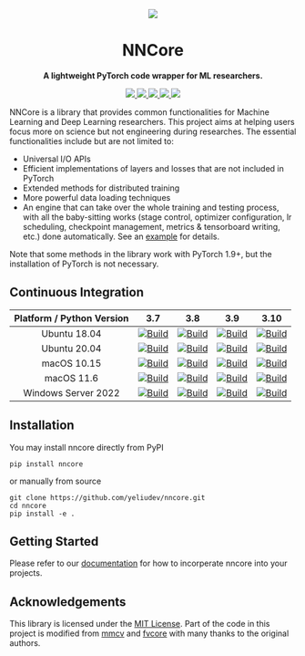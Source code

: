 <p align="center">
  <img src="https://raw.githubusercontent.com/yeliudev/nncore/main/.github/nncore-logo.svg">
</p>

<h1 align="center">NNCore</h1>

<p align="center">
  <strong>A lightweight PyTorch code wrapper for ML researchers.</strong>
</p>

<p align="center">
  <a href="https://pypi.org/project/nncore">
    <img src="https://badgen.net/pypi/v/nncore?label=PyPI&icon=pypi&cache=300">
  </a>
  <a href="https://pypistats.org/packages/nncore">
    <img src="https://badgen.net/runkit/yeliudev/pypi-downloads/nncore/month?cache=300">
  </a>
  <a href="https://github.com/yeliudev/nncore/blob/main/LICENSE">
    <img src="https://badgen.net/github/license/yeliudev/nncore?label=License&cache=300">
  </a>
  <a href="https://coveralls.io/github/yeliudev/nncore?branch=main">
    <img src="https://badgen.net/coveralls/c/github/yeliudev/nncore/main?label=Coverage&cache=300">
  </a>
  <a href="https://www.codacy.com/gh/yeliudev/nncore/dashboard?utm_source=github.com&amp;utm_medium=referral&amp;utm_content=yeliudev/nncore&amp;utm_campaign=Badge_Grade">
    <img src="https://badgen.net/codacy/grade/93d963e3247e43eb86d282cffacf0125?label=Code%20Quality&icon=codacy&cache=300">
  </a>
</p>

NNCore is a library that provides common functionalities for Machine Learning and Deep Learning researchers. This project aims at helping users focus more on science but not engineering during researches. The essential functionalities include but are not limited to:

- Universal I/O APIs
- Efficient implementations of layers and losses that are not included in PyTorch
- Extended methods for distributed training
- More powerful data loading techniques
- An engine that can take over the whole training and testing process, with all the baby-sitting works (stage control, optimizer configuration, lr scheduling, checkpoint management, metrics & tensorboard writing, etc.) done automatically. See an [example](https://github.com/yeliudev/nncore/blob/main/examples/mnist.py) for details.

Note that some methods in the library work with PyTorch 1.9+, but the installation of PyTorch is not necessary.

## Continuous Integration

| Platform / Python Version | 3.7 | 3.8 | 3.9 | 3.10 |
| :-: | :-: | :-: | :-: | :-: |
| Ubuntu 18.04 | [![Build](https://badgen.net/runkit/yeliudev/nncore-badge/0?icon=github&cache=300)][link] | [![Build](https://badgen.net/runkit/yeliudev/nncore-badge/1?icon=github&cache=300)][link] | [![Build](https://badgen.net/runkit/yeliudev/nncore-badge/2?icon=github&cache=300)][link] | [![Build](https://badgen.net/runkit/yeliudev/nncore-badge/3?icon=github&cache=300)][link] |
| Ubuntu 20.04 | [![Build](https://badgen.net/runkit/yeliudev/nncore-badge/4?icon=github&cache=300)][link] | [![Build](https://badgen.net/runkit/yeliudev/nncore-badge/5?icon=github&cache=300)][link] | [![Build](https://badgen.net/runkit/yeliudev/nncore-badge/6?icon=github&cache=300)][link] | [![Build](https://badgen.net/runkit/yeliudev/nncore-badge/7?icon=github&cache=300)][link] |
| macOS 10.15 | [![Build](https://badgen.net/runkit/yeliudev/nncore-badge/8?icon=github&cache=300)][link] | [![Build](https://badgen.net/runkit/yeliudev/nncore-badge/9?icon=github&cache=300)][link] | [![Build](https://badgen.net/runkit/yeliudev/nncore-badge/10?icon=github&cache=300)][link] | [![Build](https://badgen.net/runkit/yeliudev/nncore-badge/11?icon=github&cache=300)][link] |
| macOS 11.6 | [![Build](https://badgen.net/runkit/yeliudev/nncore-badge/12?icon=github&cache=300)][link] | [![Build](https://badgen.net/runkit/yeliudev/nncore-badge/13?icon=github&cache=300)][link] | [![Build](https://badgen.net/runkit/yeliudev/nncore-badge/14?icon=github&cache=300)][link] | [![Build](https://badgen.net/runkit/yeliudev/nncore-badge/15?icon=github&cache=300)][link] |
| Windows Server 2022 | [![Build](https://badgen.net/runkit/yeliudev/nncore-badge/16?icon=github&cache=300)][link] | [![Build](https://badgen.net/runkit/yeliudev/nncore-badge/17?icon=github&cache=300)][link] | [![Build](https://badgen.net/runkit/yeliudev/nncore-badge/18?icon=github&cache=300)][link] | [![Build](https://badgen.net/runkit/yeliudev/nncore-badge/19?icon=github&cache=300)][link] |

## Installation

You may install nncore directly from PyPI

```
pip install nncore
```

or manually from source

```
git clone https://github.com/yeliudev/nncore.git
cd nncore
pip install -e .
```

## Getting Started

Please refer to our [documentation](https://nncore.readthedocs.io/) for how to incorperate nncore into your projects.

## Acknowledgements

This library is licensed under the [MIT License](https://github.com/yeliudev/nncore/blob/main/LICENSE). Part of the code in this project is modified from [mmcv](https://github.com/open-mmlab/mmcv) and [fvcore](https://github.com/facebookresearch/fvcore) with many thanks to the original authors.

[link]: https://github.com/yeliudev/nncore/actions/workflows/build.yml
